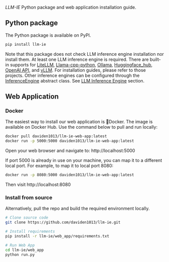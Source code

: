 *LLM-IE* Python package and web application installation guide.

## Python package
The Python package is available on PyPI. 

```bash
pip install llm-ie 
```
Note that this package does not check LLM inference engine installation nor install them. At least one LLM inference engine is required. There are built-in supports for [LiteLLM](https://github.com/BerriAI/litellm), [Llama-cpp-python](https://github.com/abetlen/llama-cpp-python), [Ollama](https://github.com/ollama/ollama), [Huggingface_hub](https://github.com/huggingface/huggingface_hub), [OpenAI API](https://platform.openai.com/docs/api-reference/introduction), and [vLLM](https://github.com/vllm-project/vllm). For installation guides, please refer to those projects. Other inference engines can be configured through the [InferenceEngine](src/llm_ie/engines.py) abstract class. See [LLM Inference Engine](./llm_inference_engine.md) section.

## Web Application
### Docker
The easiest way to install our web application is 🐳Docker. The image is available on Docker Hub. Use the command below to pull and run locally:
```bash
docker pull daviden1013/llm-ie-web-app:latest
docker run -p 5000:5000 daviden1013/llm-ie-web-app:latest
```

Open your web browser and navigate to: http://localhost:5000

If port 5000 is already in use on your machine, you can map it to a different local port. For example, to map it to local port 8080:
```bash
docker run -p 8080:5000 daviden1013/llm-ie-web-app:latest
```

Then visit http://localhost:8080

### Install from source
Alternatively, pull the repo and build the required environment locally.

```bash
# Clone source code
git clone https://github.com/daviden1013/llm-ie.git

# Install requirements
pip install -r llm-ie/web_app/requirements.txt

# Run Web App
cd llm-ie/web_app
python run.py
```